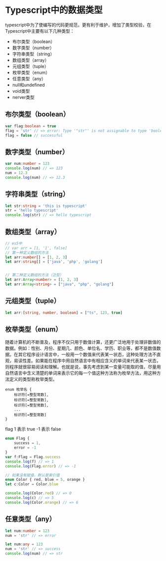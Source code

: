 # Typescript中的数据类型

typescript中为了使编写的代码更规范，更有利于维护，增加了类型校验，在Typescript中主要有以下几种类型：

+ 布尔类型（boolean）
+ 数字类型（number）
+ 字符串类型（string）
+ 数组类型（array）
+ 元组类型（tuple）
+ 枚举类型（enum）
+ 任意类型（any）
+ null和undefined
+ void类型
+ nerver类型

## 布尔类型（boolean）

```ts
var flag:boolean = true
flag = 'str' // => error: Type '"str"' is not assignable to type 'boolean'.
flag = false // successful
```

## 数字类型（number）

```ts
var num:number = 123
console.log(num) // => 123
num = 12.3
console.log(num) // => 12.3
```

## 字符串类型（string）

```ts
let str:string = 'this is typescript'
str = 'hello typescript'
console.log(str) // => hello typescript
```

## 数组类型（array）

```ts
// es5中
// var arr = [1, '1', false]
// 第一种定义数组的方法
let arr:number[] = [1, 2, 3]
let arr:string[] = ['java', 'php', 'golang']


// 第二种定义数组的方法（泛型）
let arr:Array<number> = [1, 2, 3]
let arr:Array<string> = ["java", "php", "golang"]
```

## 元组类型（tuple）

```ts
let arr:[string, number, boolean] = ["ts", 123, true]
```

## 枚举类型（enum）

​		随着计算机的不断普及，程序不仅只用于数值计算，还更广泛地用于处理非数值的数据。例如：性别、月份、星期几、颜色、单位名、学历、职业等，都不是数值数据。在其它程序设计语言中，一般用一个数值来代表某一状态，这种处理方法不直观，易读性差。如果能在程序中用自然语言中有相应含义的单词来代表某一状态，则程序就很容易阅读和理解。也就是说，事先考虑到某一变量可能取的值，尽量用自然语言中含义清楚的单词来表示它的每一个值这种方法称为枚举方法，用这种方法定义的类型称枚举类型。

```
enum 枚举名 {
	标识符[=整型常数],
	标识符[=整型常数],
	标识符[=整型常数],
	...
	标识符[=整型常数]
}
```

flag		1 表示 true		-1 表示 false

```ts
enum Flag {
    success = 1,
    error = -1
}
var f:Flag = Flag.success
console.log(f) // => 1
console.log(Flag.error) // => -1

// 如果没有赋值，默认是索引值
enum Color { red, blue = 5, orange }
let c:Color = Color.blue

console.log(Color.red) // => 0
console.log(c) // => 5
console.log(Color.orange) // => 6
```

## 任意类型（any）

```ts
let num:number = 123
num = 'str' // => error

let num:any = 123
num = 'str' // => success
console.log(num) // => str
```